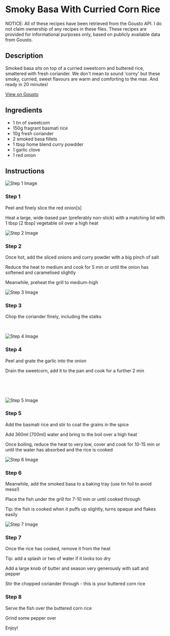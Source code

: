 # Smoky Basa With Curried Corn Rice 

NOTICE: All of these recipes have been retrieved from the Gousto API. I do not claim ownership of any recipes in these files. These recipes are provided for informational purposes only, based on publicly available data from Gousto.

## Description

Smoked basa sits on top of a curried sweetcorn and buttered rice, smattered with fresh coriander. We don't mean to sound 'corny' but these smoky, curried, sweet flavours are warm and comforting to the max. And ready in 20 minutes!

[View on Gousto](https://www.gousto.co.uk/recipes/cookbook/smoky-basa-with-curried-corn-rice)

## Ingredients

- 1 tin of sweetcorn
- 150g fragrant basmati rice 
- 10g fresh coriander
- 2 smoked basa fillets
- 1 tbsp home blend curry powdder
- 1 garlic clove
- 1 red onion

## Instructions

![Step 1 Image](https://production-media.gousto.co.uk/cms/recipe-step-image/535__step-1-x200.jpg)

### Step 1

Peel and finely slice the red&nbsp;onion<span class="text-danger">[s]&nbsp;</span>


Heat a large, wide-based pan (preferably non-stick) with a matching lid with 1 tbsp<span class="text-danger">&nbsp;[2 tbsp]</span>&nbsp;vegetable oil over a high heat

![Step 2 Image](https://production-media.gousto.co.uk/cms/recipe-step-image/535__step-2-x200.jpg)

### Step 2

Once hot, add the sliced onions and curry powder with a big pinch of salt&nbsp;


Reduce the heat to medium and cook for 5 min or until the onion has softened and caramelised slightly


Meanwhile, preheat the grill to medium-high

![Step 3 Image](https://production-media.gousto.co.uk/cms/recipe-step-image/535__step-3-x200.jpg)

### Step 3

Chop the coriander finely, including the stalks


&nbsp;

![Step 4 Image](https://production-media.gousto.co.uk/cms/recipe-step-image/535__step-4-x200.jpg)

### Step 4

Peel and grate the garlic into the onion


Drain the sweetcorn, add it to the pan and cook for a further 2 min&nbsp;


&nbsp;


&nbsp;

![Step 5 Image](https://production-media.gousto.co.uk/cms/recipe-step-image/535__step-5-x200.jpg)

### Step 5

Add the basmati rice and stir to coat the grains in the spice


Add 360ml <span class="text-danger">[700ml]</span>&nbsp;water and bring to the boil over a high heat&nbsp;


Once boiling, reduce the heat to very low, cover and cook for 10-15 min or until the water has absorbed and the rice is cooked

![Step 6 Image](https://production-media.gousto.co.uk/cms/recipe-step-image/535__step-6-x200.jpg)

### Step 6

Meanwhile,&nbsp;add the smoked basa to a baking tray (use tin foil to avoid mess!)


Place the fish under the grill for 7-10 min or until cooked through


Tip: the fish is cooked when it puffs up slightly, turns opaque and flakes easily

![Step 7 Image](https://production-media.gousto.co.uk/cms/recipe-step-image/535__step-7-x200.jpg)

### Step 7

Once the rice has cooked, remove it from the heat


Tip: add a splash or two of water if it looks too dry


Add a large knob of butter and season very generously with salt and pepper&nbsp;


Stir the chopped coriander through - this is your buttered corn rice

### Step 8

Serve the fish over the buttered corn rice&nbsp;


Grind some pepper over&nbsp;


Enjoy!

